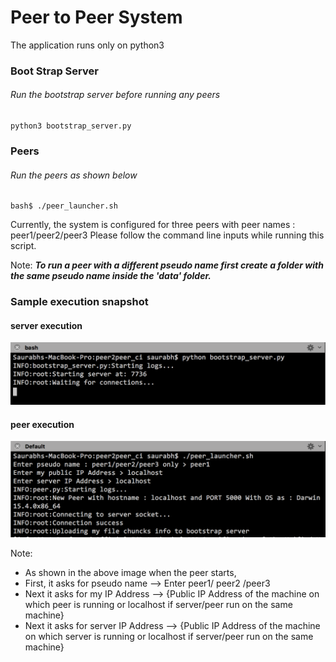 # Peer to Peer System

The application runs only on python3
### Boot Strap Server

###### Run the bootstrap server before running any peers

```
python3 bootstrap_server.py
```

### Peers

###### Run the peers as shown below

```
bash$ ./peer_launcher.sh
```

Currently, the system is configured for three peers with peer names : peer1/peer2/peer3
Please follow the command line inputs while running this script.

Note: ***To run a peer with a different pseudo name first create a folder with the same pseudo name inside the 'data' folder.***


### Sample execution snapshot

#### server execution

![ScreenShot](img/server.png)

#### peer execution

![ScreenShot](img/client.png)


Note:

- As shown in the above image when the peer starts,
- First, it asks for pseudo name     --> Enter peer1/ peer2 /peer3
- Next it asks for my IP Address     --> {Public IP Address of the machine on which peer is running or localhost if server/peer run on the same machine}
- Next it asks for server IP Address --> {Public IP Address of the machine on which server is running or localhost if server/peer run on the same machine}
